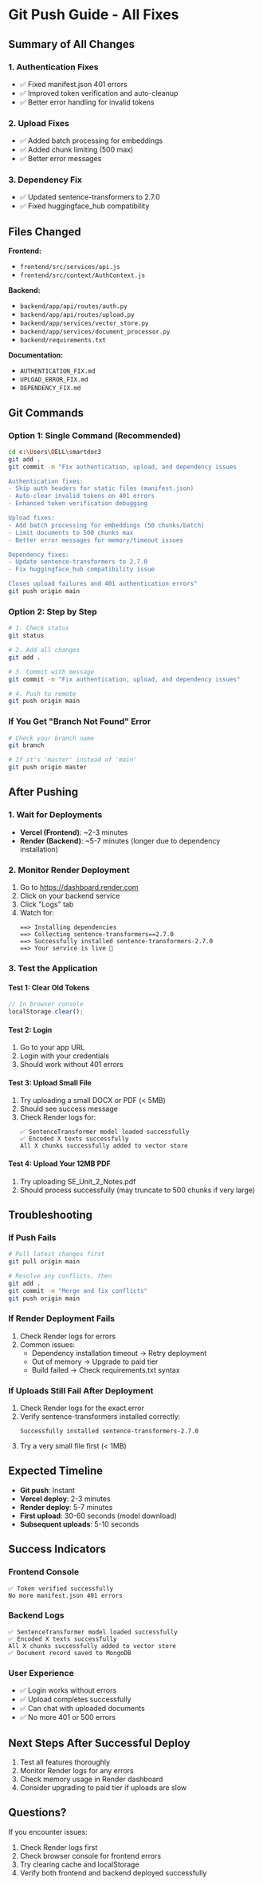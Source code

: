 # Git Push Guide - All Fixes

## Summary of All Changes

### 1. Authentication Fixes
- ✅ Fixed manifest.json 401 errors
- ✅ Improved token verification and auto-cleanup
- ✅ Better error handling for invalid tokens

### 2. Upload Fixes
- ✅ Added batch processing for embeddings
- ✅ Added chunk limiting (500 max)
- ✅ Better error messages

### 3. Dependency Fix
- ✅ Updated sentence-transformers to 2.7.0
- ✅ Fixed huggingface_hub compatibility

## Files Changed

**Frontend:**
- `frontend/src/services/api.js`
- `frontend/src/context/AuthContext.js`

**Backend:**
- `backend/app/api/routes/auth.py`
- `backend/app/api/routes/upload.py`
- `backend/app/services/vector_store.py`
- `backend/app/services/document_processor.py`
- `backend/requirements.txt`

**Documentation:**
- `AUTHENTICATION_FIX.md`
- `UPLOAD_ERROR_FIX.md`
- `DEPENDENCY_FIX.md`

## Git Commands

### Option 1: Single Command (Recommended)
```bash
cd c:\Users\DELL\smartdoc3
git add .
git commit -m "Fix authentication, upload, and dependency issues

Authentication fixes:
- Skip auth headers for static files (manifest.json)
- Auto-clear invalid tokens on 401 errors
- Enhanced token verification debugging

Upload fixes:
- Add batch processing for embeddings (50 chunks/batch)
- Limit documents to 500 chunks max
- Better error messages for memory/timeout issues

Dependency fixes:
- Update sentence-transformers to 2.7.0
- Fix huggingface_hub compatibility issue

Closes upload failures and 401 authentication errors"
git push origin main
```

### Option 2: Step by Step
```bash
# 1. Check status
git status

# 2. Add all changes
git add .

# 3. Commit with message
git commit -m "Fix authentication, upload, and dependency issues"

# 4. Push to remote
git push origin main
```

### If You Get "Branch Not Found" Error
```bash
# Check your branch name
git branch

# If it's 'master' instead of 'main'
git push origin master
```

## After Pushing

### 1. Wait for Deployments
- **Vercel (Frontend)**: ~2-3 minutes
- **Render (Backend)**: ~5-7 minutes (longer due to dependency installation)

### 2. Monitor Render Deployment
1. Go to https://dashboard.render.com
2. Click on your backend service
3. Click "Logs" tab
4. Watch for:
   ```
   ==> Installing dependencies
   ==> Collecting sentence-transformers==2.7.0
   ==> Successfully installed sentence-transformers-2.7.0
   ==> Your service is live 🎉
   ```

### 3. Test the Application

#### Test 1: Clear Old Tokens
```javascript
// In browser console
localStorage.clear();
```

#### Test 2: Login
1. Go to your app URL
2. Login with your credentials
3. Should work without 401 errors

#### Test 3: Upload Small File
1. Try uploading a small DOCX or PDF (< 5MB)
2. Should see success message
3. Check Render logs for:
   ```
   ✅ SentenceTransformer model loaded successfully
   ✅ Encoded X texts successfully
   All X chunks successfully added to vector store
   ```

#### Test 4: Upload Your 12MB PDF
1. Try uploading SE_Unit_2_Notes.pdf
2. Should process successfully (may truncate to 500 chunks if very large)

## Troubleshooting

### If Push Fails
```bash
# Pull latest changes first
git pull origin main

# Resolve any conflicts, then
git add .
git commit -m "Merge and fix conflicts"
git push origin main
```

### If Render Deployment Fails
1. Check Render logs for errors
2. Common issues:
   - Dependency installation timeout → Retry deployment
   - Out of memory → Upgrade to paid tier
   - Build failed → Check requirements.txt syntax

### If Uploads Still Fail After Deployment
1. Check Render logs for the exact error
2. Verify sentence-transformers installed correctly:
   ```
   Successfully installed sentence-transformers-2.7.0
   ```
3. Try a very small file first (< 1MB)

## Expected Timeline

- **Git push**: Instant
- **Vercel deploy**: 2-3 minutes
- **Render deploy**: 5-7 minutes
- **First upload**: 30-60 seconds (model download)
- **Subsequent uploads**: 5-10 seconds

## Success Indicators

### Frontend Console
```
✅ Token verified successfully
No more manifest.json 401 errors
```

### Backend Logs
```
✅ SentenceTransformer model loaded successfully
✅ Encoded X texts successfully
All X chunks successfully added to vector store
✅ Document record saved to MongoDB
```

### User Experience
- ✅ Login works without errors
- ✅ Upload completes successfully
- ✅ Can chat with uploaded documents
- ✅ No more 401 or 500 errors

## Next Steps After Successful Deploy

1. Test all features thoroughly
2. Monitor Render logs for any errors
3. Check memory usage in Render dashboard
4. Consider upgrading to paid tier if uploads are slow

## Questions?

If you encounter issues:
1. Check Render logs first
2. Check browser console for frontend errors
3. Try clearing cache and localStorage
4. Verify both frontend and backend deployed successfully
